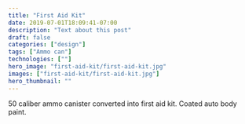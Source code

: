 ```yaml
---
title: "First Aid Kit"
date: 2019-07-01T18:09:41-07:00
description: "Text about this post"
draft: false
categories: ["design"]
tags: ["Ammo can"]
technologies: [""]
hero_image: "first-aid-kit/first-aid-kit.jpg"
images: ["first-aid-kit/first-aid-kit.jpg"]
hero_thumbnail: ""
---
```


50 caliber ammo canister converted into first aid kit. Coated auto body paint.
